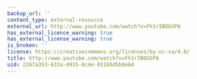 ```yaml
---
backup_url: ''
content_type: external-resource
external_url: http://www.youtube.com/watch?v=Fh1rIBOGSPA
has_external_licence_warning: true
has_external_license_warning: true
is_broken: ''
license: https://creativecommons.org/licenses/by-nc-sa/4.0/
title: http://www.youtube.com/watch?v=Fh1rIBOGSPA
uid: 2267a353-633a-4915-8c4e-03169d5b8e6d
---
```

